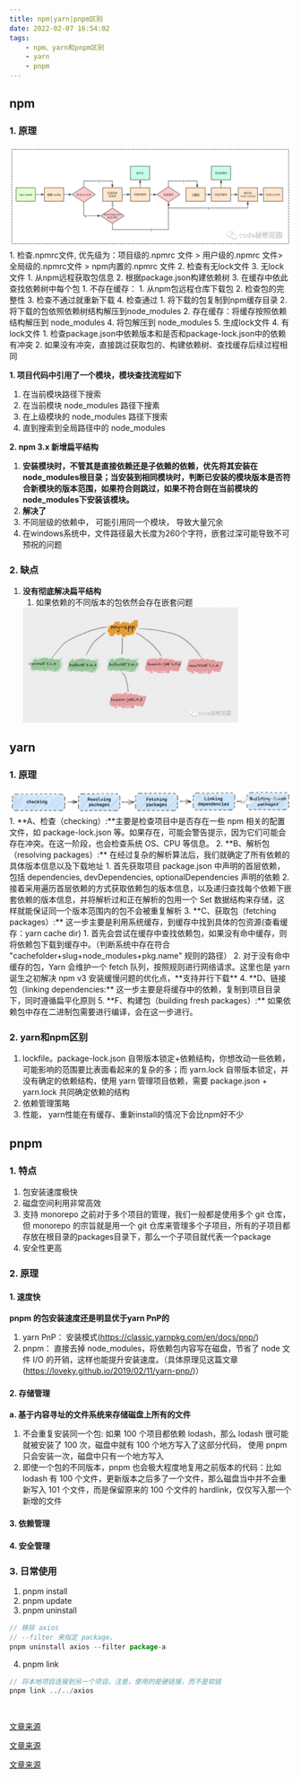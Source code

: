 ```yaml
---
title: npm|yarn|pnpm区别
date: 2022-02-07 16:54:02
tags:
    - npm、yarn和pnpm区别
    - yarn
    - pnpm
---
```


## npm
### 1. 原理
<img src="/img/npm4.png" />
1. 检查.npmrc文件, 优先级为：项目级的.npmrc 文件 > 用户级的.npmrc 文件> 全局级的.npmrc文件 > npm内置的.npmrc 文件
2. 检查有无lock文件
3. 无lock文件
   1. 从npm远程获取包信息
   2. 根据package.json构建依赖树
   3. 在缓存中依此查找依赖树中每个包
      1. 不存在缓存：
         1. 从npm包远程仓库下载包
         2. 检查包的完整性
         3. 检查不通过就重新下载
         4. 检查通过
            1. 将下载的包复制到npm缓存目录
            2. 将下载的包依照依赖树结构解压到node_modules
      2. 存在缓存：将缓存按照依赖结构解压到 node_modules
   4. 将包解压到 node_modules
   5. 生成lock文件
4. 有lock文件
   1. 检查package.json中依赖版本和是否和package-lock.json中的依赖有冲突
   2. 如果没有冲突，直接跳过获取包的、构建依赖树、查找缓存后续过程相同

**1. 项目代码中引用了一个模块，模块查找流程如下**
1. 在当前模块路径下搜索
2. 在当前模块 node_modules 路径下搜素
3. 在上级模块的 node_modules 路径下搜索
4. 直到搜索到全局路径中的 node_modules

**2. npm 3.x 新增扁平结构**
1. **安装模块时，不管其是直接依赖还是子依赖的依赖，优先将其安装在node_modules根目录；当安装到相同模块时，判断已安装的模块版本是否符合新模块的版本范围，如果符合则跳过，如果不符合则在当前模块的node_modules下安装该模块。** 
2. **解决了**
  1. 不同层级的依赖中， 可能引用同一个模块， 导致大量冗余
  2. 在windows系统中，文件路径最大长度为260个字符，嵌套过深可能导致不可预祝的问题   
   

### 2. 缺点
1. **没有彻底解决扁平结构**
   1. 如果依赖的不同版本的包依然会存在嵌套问题
   <img width="80%" src="/img/npm5.jpeg" />


## yarn
### 1. 原理
<img src="/img/yarn.webp" />
1. **A、检查（checking）:**主要是检查项目中是否存在一些 npm 相关的配置文件，如 package-lock.json 等。如果存在，可能会警告提示，因为它们可能会存在冲突。在这一阶段，也会检查系统 OS、CPU 等信息。
2. **B、解析包（resolving packages）:** 在经过复杂的解析算法后，我们就确定了所有依赖的具体版本信息以及下载地址
    1. 首先获取项目 package.json 中声明的首层依赖，包括 dependencies, devDependencies, optionalDependencies 声明的依赖
    2. 接着采用遍历首层依赖的方式获取依赖包的版本信息，以及递归查找每个依赖下嵌套依赖的版本信息，并将解析过和正在解析的包用一个 Set 数据结构来存储，这样就能保证同一个版本范围内的包不会被重复解析
3. **C、获取包（fetching packages）:** 这一步主要是利用系统缓存，到缓存中找到具体的包资源(查看缓存：yarn cache dir)
     1. 首先会尝试在缓存中查找依赖包，如果没有命中缓存，则将依赖包下载到缓存中。（判断系统中存在符合 "cachefolder+slug+node_modules+pkg.name" 规则的路径）
     2. 对于没有命中缓存的包，Yarn 会维护一个 fetch 队列，按照规则进行网络请求。这里也是 yarn 诞生之初解决 npm v3 安装缓慢问题的优化点，**支持并行下载**
4. **D、链接包（linking dependencies:** 这一步主要是将缓存中的依赖，复制到项目目录下，同时遵循扁平化原则  
5. **F、构建包（building fresh packages）:** 如果依赖包中存在二进制包需要进行编译，会在这一步进行。 

### 2. yarn和npm区别
1. lockfile。package-lock.json 自带版本锁定+依赖结构，你想改动一些依赖，可能影响的范围要比表面看起来的复杂的多；而 yarn.lock 自带版本锁定，并没有确定的依赖结构，使用 yarn 管理项目依赖，需要 package.json + yarn.lock 共同确定依赖的结构
2. 依赖管理策略
3. 性能， yarn性能在有缓存、重新install的情况下会比npm好不少


## pnpm
### 1. 特点
1. 包安装速度极快
2. 磁盘空间利用非常高效
3. 支持 monorepo
   之前对于多个项目的管理，我们一般都是使用多个 git 仓库，但 monorepo 的宗旨就是用一个 git 仓库来管理多个子项目，所有的子项目都存放在根目录的packages目录下，那么一个子项目就代表一个package
4. 安全性更高
   
### 2. 原理
#### 1. 速度快
**pnpm 的包安装速度还是明显优于yarn PnP的**
1. yarn PnP： 安装模式(https://classic.yarnpkg.com/en/docs/pnp/)
2. pnpm： 直接去掉 node_modules，将依赖包内容写在磁盘，节省了 node 文件 I/O 的开销，这样也能提升安装速度。（具体原理见这篇文章(https://loveky.github.io/2019/02/11/yarn-pnp/)）

#### 2. 存储管理
**a. 基于内容寻址的文件系统来存储磁盘上所有的文件** 
1. 不会重复安装同一个包: 如果 100 个项目都依赖 lodash，那么 lodash 很可能就被安装了 100 次，磁盘中就有 100 个地方写入了这部分代码， 使用 pnpm 只会安装一次，磁盘中只有一个地方写入
2. 即使一个包的不同版本，pnpm 也会极大程度地复用之前版本的代码：比如 lodash 有 100 个文件，更新版本之后多了一个文件，那么磁盘当中并不会重新写入 101 个文件，而是保留原来的 100 个文件的 hardlink，仅仅写入那一个新增的文件

#### 3. 依赖管理
#### 4. 安全管理
### 3. 日常使用
1. pnpm install
2. pnpm update
3. pnpm uninstall
```js
// 移除 axios 
// --filter 来指定 package。
pnpm uninstall axios --filter package-a
```
4. pnpm link
```js
// 将本地项目连接到另一个项目。注意，使用的是硬链接，而不是软链
pnpm link ../../axios
```


<br/>

[文章来源](https://jishuin.proginn.com/p/763bfbd3bcff)

[文章来源](https://cloud.tencent.com/developer/article/1555982)

[文章来源](https://jishuin.proginn.com/p/763bfbd655cc)